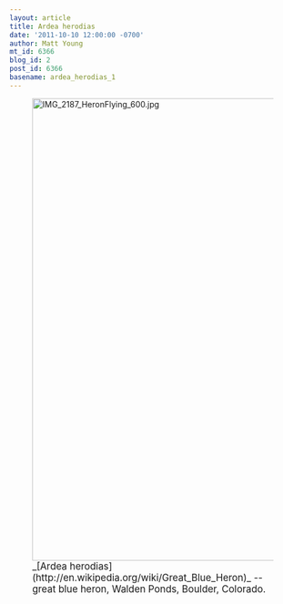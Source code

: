 ```yaml
---
layout: article
title: Ardea herodias
date: '2011-10-10 12:00:00 -0700'
author: Matt Young
mt_id: 6366
blog_id: 2
post_id: 6366
basename: ardea_herodias_1
---
```

<figure>
<img src="{{ site.baseurl }}/uploads/2011/IMG_2187_HeronFlying_600.jpg" alt="IMG_2187_HeronFlying_600.jpg" width="600" height="812" />
<figcaption markdown="span">
<big>_[Ardea herodias](http://en.wikipedia.org/wiki/Great_Blue_Heron)_ -- great blue heron, Walden Ponds, Boulder, Colorado.</big>

</figcaption>
</figure>
